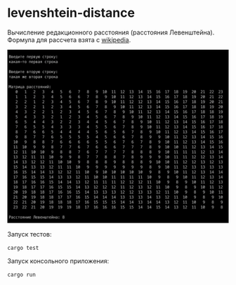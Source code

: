 # levenshtein-distance
Вычисление редакционного расстояния (расстояния Левенштейна).
Формула для рассчета взята с [wikipedia](https://ru.wikipedia.org/wiki/%D0%A0%D0%B0%D1%81%D1%81%D1%82%D0%BE%D1%8F%D0%BD%D0%B8%D0%B5_%D0%9B%D0%B5%D0%B2%D0%B5%D0%BD%D1%88%D1%82%D0%B5%D0%B9%D0%BD%D0%B0#%D0%A4%D0%BE%D1%80%D0%BC%D1%83%D0%BB%D0%B0).

![image](img.png)

Запуск тестов:
```
cargo test
```

Запуск консольного приложения:
```
cargo run
```
